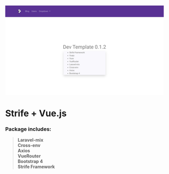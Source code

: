 ![Strife Framework](assets/img/preview.jpg)
# Strife + Vue.js
### Package includes:   
> **Laravel-mix**  
> **Cross-env**  
> **Axios**  
> **VueRouter**  
> **Bootstrap 4**  
> **Strife Framework**
  

